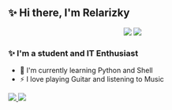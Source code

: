 ## ✨ Hi there, I'm Relarizky 

<p align="center">
  <img src="https://img.shields.io/github/followers/relarizky?style=social">
  <img src="https://img.shields.io/github/stars/relarizky?style=social">
</p>

### ✨ I'm a student and IT Enthusiast

- 🌱 I'm currently learning Python and Shell
- ⚡ I love playing Guitar and listening to Music

<a href="https://github.com/anuraghazra/github-readme-stats">
  <img src="https://github-readme-stats.vercel.app/api?username=relarizky&show_icons=True">
  <img src="https://github-readme-stats.vercel.app/api/top-langs/?username=relarizky&layout=compact">
</a>

